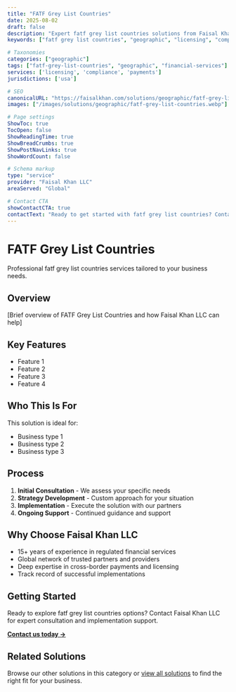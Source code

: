 ```yaml
---
title: "FATF Grey List Countries"
date: 2025-08-02
draft: false
description: "Expert fatf grey list countries solutions from Faisal Khan LLC"
keywords: ["fatf grey list countries", "geographic", "licensing", "compliance", "faisal khan"]

# Taxonomies
categories: ["geographic"]
tags: ["fatf-grey-list-countries", "geographic", "financial-services"]
services: ['licensing', 'compliance', 'payments']
jurisdictions: ['usa']

# SEO
canonicalURL: "https://faisalkhan.com/solutions/geographic/fatf-grey-list-countries/"
images: ["/images/solutions/geographic/fatf-grey-list-countries.webp"]

# Page settings
ShowToc: true
TocOpen: false
ShowReadingTime: true
ShowBreadCrumbs: true
ShowPostNavLinks: true
ShowWordCount: false

# Schema markup
type: "service"
provider: "Faisal Khan LLC"
areaServed: "Global"

# Contact CTA
showContactCTA: true
contactText: "Ready to get started with fatf grey list countries? Contact Faisal Khan LLC for expert consultation."
---
```

# FATF Grey List Countries

Professional fatf grey list countries services tailored to your business needs.

## Overview

[Brief overview of FATF Grey List Countries and how Faisal Khan LLC can help]

## Key Features

- Feature 1
- Feature 2  
- Feature 3
- Feature 4

## Who This Is For

This solution is ideal for:

- Business type 1
- Business type 2
- Business type 3

## Process

1. **Initial Consultation** - We assess your specific needs
2. **Strategy Development** - Custom approach for your situation  
3. **Implementation** - Execute the solution with our partners
4. **Ongoing Support** - Continued guidance and support

## Why Choose Faisal Khan LLC

- 15+ years of experience in regulated financial services
- Global network of trusted partners and providers
- Deep expertise in cross-border payments and licensing
- Track record of successful implementations

## Getting Started

Ready to explore fatf grey list countries options? Contact Faisal Khan LLC for expert consultation and implementation support.

**[Contact us today →](mailto:contact@faisalkhan.com)**

## Related Solutions

Browse our other solutions in this category or [view all solutions](/solutions/) to find the right fit for your business.
